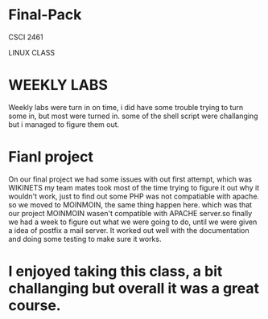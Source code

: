 # Final-Pack

CSCI 2461 

LINUX CLASS 

# WEEKLY LABS

Weekly labs were turn in on time, i did have some trouble trying to turn some in, but most were turned in. 
some of the shell script were challanging but i managed to figure them out.

# Fianl project 

On our final project we had some issues with out first attempt, which was WIKINETS my team mates took most of the time trying to
figure it out why it wouldn't work, just to find out some PHP was not compatiable with apache. so we moved to MOINMOIN, the same thing happen here. which was that our project MOINMOIN wasen't compatible with APACHE server.so finally we had a week to figure out what we were going to do, until we were given a idea of postfix a mail server. It worked out well with the documentation and doing some testing to make sure it works.

# I enjoyed taking this class, a bit challanging but overall it was a great course.
